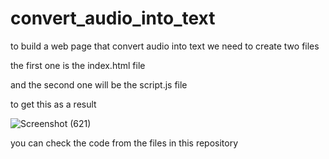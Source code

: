 # convert_audio_into_text

to build a web page that convert audio into text we need to create two files 

the first one is the index.html file 

and the second one will be the script.js file 

to get this as a result 

![Screenshot (621)](https://user-images.githubusercontent.com/108210044/179873265-ecf15eff-161d-4f60-8d29-2b147e39a300.png)


you can check the code from the files in this repository 
